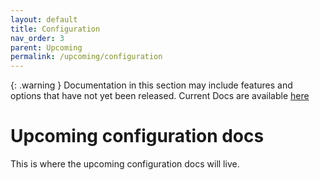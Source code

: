 ```yaml
---
layout: default
title: Configuration
nav_order: 3
parent: Upcoming
permalink: /upcoming/configuration
---
```


{: .warning }
Documentation in this section may include features and options that have not yet been released. Current Docs are available [here](../current/)

# Upcoming configuration docs

This is where the upcoming configuration docs will live.